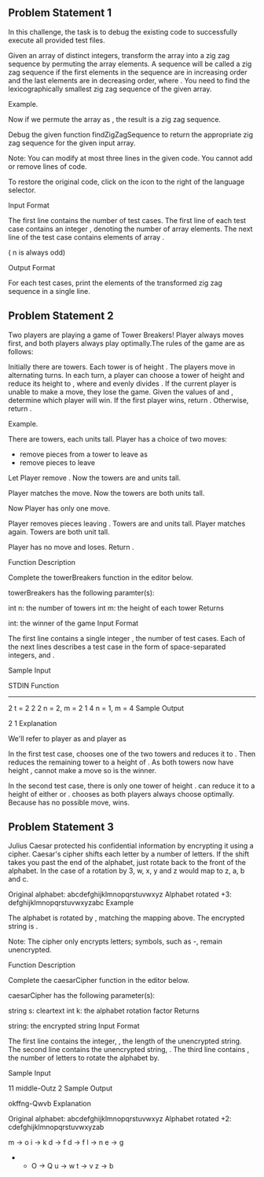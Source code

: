 ## Problem Statement 1

In this challenge, the task is to debug the existing code to successfully execute all provided test files.

Given an array of distinct integers, transform the array into a zig zag sequence by permuting the array elements. A sequence will be called a zig zag sequence if the first elements in the sequence are in increasing order and the last elements are in decreasing order, where . You need to find the lexicographically smallest zig zag sequence of the given array.

Example.

Now if we permute the array as , the result is a zig zag sequence.

Debug the given function findZigZagSequence to return the appropriate zig zag sequence for the given input array.

Note: You can modify at most three lines in the given code. You cannot add or remove lines of code.

To restore the original code, click on the icon to the right of the language selector.

Input Format

The first line contains the number of test cases. The first line of each test case contains an integer , denoting the number of array elements. The next line of the test case contains elements of array .

( n is always odd)

Output Format

For each test cases, print the elements of the transformed zig zag sequence in a single line.

## Problem Statement 2

Two players are playing a game of Tower Breakers! Player always moves first, and both players always play optimally.The rules of the game are as follows:

Initially there are towers.
Each tower is of height .
The players move in alternating turns.
In each turn, a player can choose a tower of height and reduce its height to , where and evenly divides .
If the current player is unable to make a move, they lose the game.
Given the values of and , determine which player will win. If the first player wins, return . Otherwise, return .

Example.

There are towers, each units tall. Player has a choice of two moves:

- remove pieces from a tower to leave as
- remove pieces to leave

Let Player remove . Now the towers are and units tall.

Player matches the move. Now the towers are both units tall.

Now Player has only one move.

Player removes pieces leaving . Towers are and units tall.
Player matches again. Towers are both unit tall.

Player has no move and loses. Return .

Function Description

Complete the towerBreakers function in the editor below.

towerBreakers has the following paramter(s):

int n: the number of towers
int m: the height of each tower
Returns

int: the winner of the game
Input Format

The first line contains a single integer , the number of test cases.
Each of the next lines describes a test case in the form of space-separated integers, and .

Sample Input

STDIN Function

---

2 t = 2
2 2 n = 2, m = 2
1 4 n = 1, m = 4
Sample Output

2
1
Explanation

We'll refer to player as and player as

In the first test case, chooses one of the two towers and reduces it to . Then reduces the remaining tower to a height of . As both towers now have height , cannot make a move so is the winner.

In the second test case, there is only one tower of height . can reduce it to a height of either or . chooses as both players always choose optimally. Because has no possible move, wins.

## Problem Statement 3

Julius Caesar protected his confidential information by encrypting it using a cipher. Caesar's cipher shifts each letter by a number of letters. If the shift takes you past the end of the alphabet, just rotate back to the front of the alphabet. In the case of a rotation by 3, w, x, y and z would map to z, a, b and c.

Original alphabet: abcdefghijklmnopqrstuvwxyz
Alphabet rotated +3: defghijklmnopqrstuvwxyzabc
Example

The alphabet is rotated by , matching the mapping above. The encrypted string is .

Note: The cipher only encrypts letters; symbols, such as -, remain unencrypted.

Function Description

Complete the caesarCipher function in the editor below.

caesarCipher has the following parameter(s):

string s: cleartext
int k: the alphabet rotation factor
Returns

string: the encrypted string
Input Format

The first line contains the integer, , the length of the unencrypted string.
The second line contains the unencrypted string, .
The third line contains , the number of letters to rotate the alphabet by.

Sample Input

11
middle-Outz
2
Sample Output

okffng-Qwvb
Explanation

Original alphabet: abcdefghijklmnopqrstuvwxyz
Alphabet rotated +2: cdefghijklmnopqrstuvwxyzab

m -> o
i -> k
d -> f
d -> f
l -> n
e -> g

- - O -> Q
    u -> w
    t -> v
    z -> b
